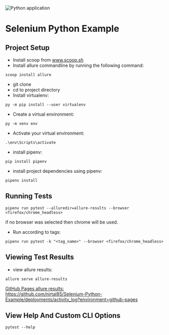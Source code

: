 ![Python application](https://github.com/nirtal85/Selenium-Python-Example/workflows/Python%20application/badge.svg)

# Selenium Python Example

## Project Setup

* Install scoop from www.scoop.sh
* Install allure commandline by running the following command:

```
scoop install allure
```

* git clone
* cd to project directory
* Install virtualenv:

```
py -m pip install --user virtualenv
```

* Create a virtual environment:

```
py -m venv env
```

* Activate your virtual environment:

```
.\env\Scripts\activate
```

* install pipenv:

```
pip install pipenv
```

* install project dependencies using pipenv:

```
pipenv install
```

## Running Tests

```
pipenv run pytest --alluredir=allure-results --browser <firefox/chrome_headless>
```

if no browser was selected then chrome will be used.

* Run according to tags:

```
pipenv run pytest -k "<tag_name>" --browser <firefox/chrome_headless>
```

## Viewing Test Results

* view allure results:

```
allure serve allure-results
```

<ins>GitHub Pages allure results:</ins><br/>
https://github.com/nirtal85/Selenium-Python-Example/deployments/activity_log?environment=github-pages

## View Help And Custom CLI Options

```
pytest --help
```
